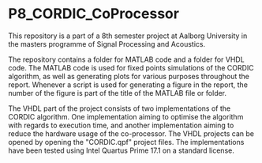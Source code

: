 # P8_CORDIC_CoProcessor
 
This repository is a part of a 8th semester project at Aalborg University in the masters programme of Signal Processing and Acoustics.

The repository contains a folder for MATLAB code and a folder for VHDL code.
The MATLAB code is used for fixed points simulations of the CORDIC algorithm, as well as generating plots for various purposes throughout the report. Whenever a script is used for generating a figure in the report, the number of the figure is part of the title of the MATLAB file or folder.

The VHDL part of the project consists of two implementations of the CORDIC algorithm. One implementation aiming to optimise the algorithm with regards to execution time, and another implementation aiming to reduce the hardware usage of the  co-processor.
The VHDL projects can be opened by opening the "CORDIC.qpf" project files. The implementations have been tested using Intel Quartus Prime 17.1 on a standard license.
